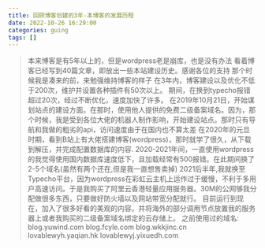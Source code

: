 ```yaml
---
title: 回顾博客创建的3年-本博客的发展历程
date: 2022-10-26 16:29:00
categories: guing
tags: []
---
```


>本来博客是有5年以上的，但是wordpress老是崩库，也是没有办法    看着博客已经写到40篇文章，即放出一些本站建设历史。感谢各位的支持    那个时候我是凑来的前，来勉强维持博客的样子    在3年内，博客建设以及优化不低于200次，维护并设置各种插件有50次以上。    期间，在换到typecho报错超过20次，经过不断优化，速度加快了许多。    在2019年10月21日，开始谋划站点的建设方面。在那时，使用他人提供的免费二级备案域名。因为，那个时候，我是受到各位大佬的机器人制作影响，开始建设站点。那时只有导航和我做的粗劣的api，访问速度由于在国内也不算太差    在2020年的元旦时期，看到B站上有大佬搭建博客(wordpress)，那时就学了很久，从下载到解压，并完成配置数据库的内容.    2020-2021年间，一直使用wordpress的我觉得使用国内数据库速度低下，且加载经常有500报错。在此期间换了2-5个域名(虽然有两个还在,但是我一直想售卖掉)    2021后半年,我就换至Typecho平台，因为wordpress在彩虹云主机上运作过于缓慢，不利于多用户高速访问。于是我购买了阿里云香港轻量应用服务器。30M的公网够我分配做很多东西，只要做好防火墙以及网站带宽分配就行。    目前运行到现在，加入了很多好看的美观的内容。并将海外的部分调用节点放置我的服务器上或者我购买的二级备案域名绑定的云存储上。    之前使用过的域名:    blog.yuwind.com    blog.fcyle.com    blog.wkkjinc.cn    lovablewyh.yaqian.hk    lovablewyj.yixuedh.com
